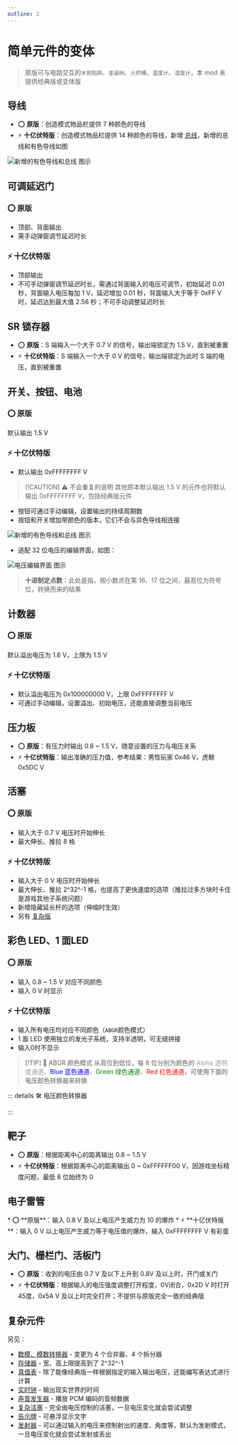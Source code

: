```yaml
---
outline: 2
---
```


<script setup lang="ts">
import UintColorConverter from "/components/UintColorConverter.vue";
import Detonator from "/components/Detonator/Detonator.vue";
</script>

# 简单元件的变体

> 原版可与电路交互的`木刺陷阱`、`圣诞树`、`火药桶`、`温度计`、`湿度计`，本 mod 未提供经典版或变体版

## 导线 <Badge text="v2.0"/>

* ⭕ **原版**：创造模式物品栏提供 7 种颜色的导线
* ⚡ **十亿伏特版**：创造模式物品栏提供 14 种颜色的导线，新增 [总线](../new/features)，新增的总线和有色导线如图

<img src="/images/base/shift/wire.webp" alt="新增的有色导线和总线 图示" class="center_image"/>

## 可调延迟门 <Badge text="v2.0"/>

### ⭕ 原版

* 顶部、背面输出
* 需手动弹窗调节延迟时长

### ⚡ 十亿伏特版

* 顶部输出
* 不可手动弹窗调节延迟时长，需通过背面输入的电压可调节，初始延迟 0.01 秒，背面输入电压每加 1 V，延迟增加 0.01 秒，背面输入大于等于 0xFF V 时，延迟达到最大值 2.56 秒；不可手动调整延迟时长

## SR 锁存器 <Badge text="v1.0" type="info"/>

* ⭕ **原版**：S 端输入一个大于 0.7 V 的信号，输出端锁定为 1.5 V，直到被重置
* ⚡ **十亿伏特版**：S 端输入一个大于 0 V 的信号，输出端锁定为此时 S 端的电压，直到被重置

## 开关、按钮、电池 <Badge text="v2.0"/>

### ⭕ 原版

默认输出 1.5 V

### ⚡ 十亿伏特版

* 默认输出 0xFFFFFFFF V

> [!CAUTION] ⚠ 不会重复的说明
> 其他原本默认输出 1.5 V 的元件也将默认输出 0xFFFFFFFF V，包括经典版元件

* 按钮可通过手动编辑，设置输出的持续周期数
* 按钮和开关增加带颜色的版本，它们不会与异色导线相连接

<img src="/images/base/shift/switch_and_button.webp" alt="新增的有色导线和总线 图示" class="center_image"/>

* 适配 32 位电压的编辑界面，如图：

<img src="/images/base/shift/EditGVUintDialog.webp" alt="电压编辑界面 图示" class="center_image"/>

> **十进制定点数**：此处是指，按小数点在第 16、17 位之间，最高位为符号位，转换而来的结果

## 计数器 <Badge text="v1.0" type="info"/>

### ⭕ 原版

默认溢出电压为 1.6 V，上限为 1.5 V

### ⚡ 十亿伏特版

* 默认溢出电压为 0x100000000 V，上限 0xFFFFFFFF V
* 可通过手动编辑，设置溢出、初始电压，还能直接调整当前电压

## 压力板  <Badge text="v1.0" type="info"/>

* ⭕ **原版**：有压力时输出 0.8 \~ 1.5 V，随意设置的压力与电压关系
* ⚡ **十亿伏特版**：输出准确的压力值，参考结果：男性玩家 0x46 V，虎鲸 0x5DC V

## 活塞 <Badge text="v2.0"/>

### ⭕ 原版

* 输入大于 0.7 V 电压时开始伸长
* 最大伸长、推拉 8 格

### ⚡ 十亿伏特版

* 输入大于 0 V 电压时开始伸长
* 最大伸长、推拉 2^32^-1 格，也提高了更快速度的选项（推拉过多方块时卡住是游戏其他子系统问题）
* 新增隐藏延长杆的选项（伸缩时生效）
* 另有 [复杂版](complex_piston)

## 彩色 LED、1 面LED <Badge text="v1.0" type="info"/>

### ⭕ 原版

* 输入 0.8 \~ 1.5 V 对应不同颜色
* 输入 0 V 时显示

### ⚡ 十亿伏特版

* 输入所有电压均对应不同颜色（`ABGR`颜色模式）
* 1 面 LED 使用独立的发光子系统，支持半透明，可无缝拼接
* 输入0时不显示

> [!TIP] 📝 ABGR 颜色模式
> 从高位到低位，每 8 位分别为颜色的 <span style="opacity:0.6;">Alpha 透明度通道</span>、<span style="color:blue;">Blue 蓝色通道</span>、<span style="color:green;">Green 绿色通道</span>、<span style="color:red;">Red 红色通道</span>，可使用下面的电压颜色转换器来转换

::: details 🛠️ 电压颜色转换器

<UintColorConverter />
:::

## 靶子 <Badge text="v1.0" type="info"/>

* ⭕ **原版**：根据距离中心的距离输出 0.8 \~ 1.5 V
* ⚡ **十亿伏特版**：根据距离中心的距离输出 0 \~ 0xFFFFFF00 V，因游戏坐标精度问题，最低 8 位始终为 0

## 电子雷管 <Badge text="v1.0" type="info"/>

<Detonator/>
* ⭕ **原版**：输入 0.8 V 及以上电压产生威力为 10 的爆炸
* ⚡ **十亿伏特版**：输入 0 V 以上电压产生威力等于电压值的爆炸，输入 0xFFFFFFFF V 有彩蛋

## 大门、栅栏门、活板门 <Badge text="v1.0" type="info"/>

* ⭕ **原版**：收到的电压由 0.7 V 及以下上升到 0.8V 及以上时，开门或关门
* ⚡ **十亿伏特版**：根据输入的电压强度调整打开程度，0V闭合，0x2D V 时打开45度，0x5A V 及以上时完全打开；不提供与原版完全一致的经典版

## 复杂元件

另见：

* [数模、模数转换器](converter) - 变更为 4 个合并器、4 个拆分器
* [存储器](memory_bank) - 宽、高上限提高到了 2^32^-1
* [真值表](truth_table) - 除了能像经典版一样根据指定的输入输出电压，还能编写表达式进行计算
* [实时钟](real_time_clock) - 输出现实世界的时间
* [声音发生器](sound_generator) - 播放 PCM 编码的音频数据
* [复杂活塞](complex_piston) - 完全由电压控制的活塞，一旦电压变化就会尝试调整
* [告示牌](sign) - 可悬浮显示文字
* [发射器](dispenser) - 可以通过输入的电压来控制射出的速度、角度等，默认为发射模式，一旦电压变化就会尝试发射或丢出